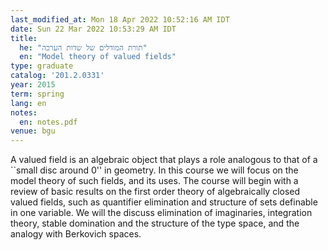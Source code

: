 ```yaml
---
last_modified_at: Mon 18 Apr 2022 10:52:16 AM IDT
date: Sun 22 Mar 2022 10:53:29 AM IDT
title:
  he: "תורת המודלים של שדות הערכה"
  en: "Model theory of valued fields"
type: graduate
catalog: '201.2.0331'
year: 2015
term: spring
lang: en
notes:
  en: notes.pdf
venue: bgu
---
```

A valued field is an algebraic object that plays a role analogous to that of 
a ``small disc around 0'' in geometry. In this course we will focus on the 
model theory of such fields, and its uses. The course will begin with a 
review of basic results on the first order theory of algebraically closed 
valued fields, such as quantifier elimination and structure of sets definable 
in one variable. We will the discuss elimination of imaginaries, integration 
theory, stable domination and the structure of the type space, and the 
analogy with Berkovich spaces.

